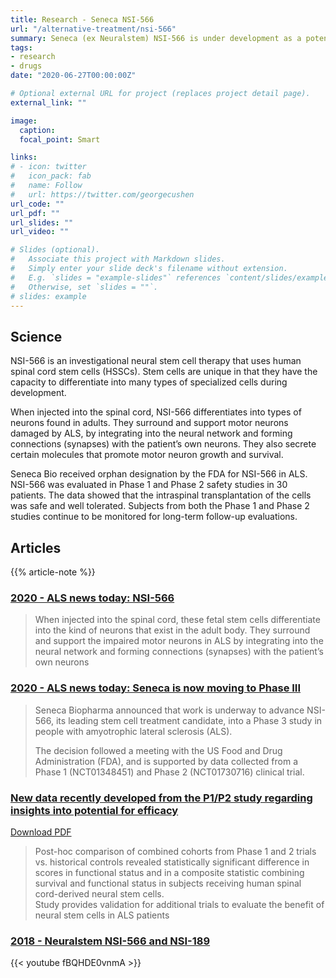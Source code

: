 ```yaml
---
title: Research - Seneca NSI-566
url: "/alternative-treatment/nsi-566"
summary: Seneca (ex Neuralstem) NSI-566 is under development as a potential treatment for ALS by providing cells designed to nurture and protect the patients' remaining motor neurons
tags:
- research
- drugs
date: "2020-06-27T00:00:00Z"

# Optional external URL for project (replaces project detail page).
external_link: ""

image:
  caption:
  focal_point: Smart

links:
# - icon: twitter
#   icon_pack: fab
#   name: Follow
#   url: https://twitter.com/georgecushen
url_code: ""
url_pdf: ""
url_slides: ""
url_video: ""

# Slides (optional).
#   Associate this project with Markdown slides.
#   Simply enter your slide deck's filename without extension.
#   E.g. `slides = "example-slides"` references `content/slides/example-slides.md`.
#   Otherwise, set `slides = ""`.
# slides: example
---
```

## Science
NSI-566 is an investigational neural stem cell therapy that uses human spinal cord stem cells (HSSCs). Stem cells are unique in that they have the capacity to differentiate into many types of specialized cells during development.

When injected into the spinal cord, NSI-566 differentiates into types of neurons found in adults. They surround and support motor neurons damaged by ALS, by integrating into the neural network and forming connections (synapses) with the patient’s own neurons. They also secrete certain molecules that promote motor neuron growth and survival.

Seneca Bio received orphan designation by the FDA for NSI-566 in ALS. NSI-566 was evaluated in Phase 1 and Phase 2 safety studies in 30 patients. The data showed that the intraspinal transplantation of the cells was safe and well tolerated. Subjects from both the Phase 1 and Phase 2 studies continue to be monitored for long-term follow-up evaluations. 


## Articles
{{% article-note %}}

### [2020 - ALS news today: NSI-566](https://alsnewstoday.com/nsi-566/)
> When injected into the spinal cord, these fetal stem cells differentiate into the kind of neurons that exist in the adult body. They surround and support the impaired motor neurons in ALS by integrating into the neural network and forming connections (synapses) with the patient’s own neurons

### [2020 - ALS news today: Seneca is now moving to Phase III](https://alsnewstoday.com/2020/04/13/potential-stem-cell-therapy-nsi-566-moving-into-phase-3-trial-seneca-says/) 
> Seneca Biopharma announced that work is underway to advance NSI-566, its leading stem cell treatment candidate, into a Phase 3 study in people with amyotrophic lateral sclerosis (ALS).
> 
> The decision followed a meeting with the US Food and Drug Administration (FDA), and is supported by data collected from a Phase 1 (NCT01348451) and Phase 2 (NCT01730716) clinical trial.

### [New data recently developed from the P1/P2 study regarding insights into potential for efficacy](https://senecabio.com/news-media/press-releases/detail/244/neuralstem-announces-publication-of-long-term-follow-up.html)
<a class="btn btn-outline-primary" target="_blank" rel="noopener noreferrer" href="./2018-05-03_Neuralstem_Announces_Publication_of_Long_Term_244.pdf">Download PDF</a> 

> Post-hoc comparison of combined cohorts from Phase 1 and 2 trials vs. historical controls revealed statistically significant 
> difference in scores in functional status and in a composite statistic combining survival and functional status in subjects receiving 
> human spinal cord-derived neural stem cells.   
> Study provides validation for additional trials to evaluate the benefit of neural stem cells in ALS patients

### [2018 - Neuralstem NSI-566 and NSI-189](https://www.youtube.com/watch?v=fBQHDE0vnmA&t=213s)
{{< youtube fBQHDE0vnmA >}}